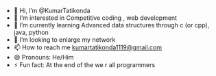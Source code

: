 - 👋 Hi, I’m @KumarTatikonda
- 👀 I’m interested in Competitive coding , web development 
- 🌱 I’m currently learning Advanced data structures through c (or cpp), java, python 
- 💞️ I’m looking to enlarge my network 
- 📫 How to reach me kumartatikonda1119@gmail.com
- 😄 Pronouns: He/Him
- ⚡ Fun fact: At the end of the we r all programmers

<!---
KumarTatikonda/KumarTatikonda is a ✨ special ✨ repository because its `README.md` (this file) appears on your GitHub profile.
You can click the Preview link to take a look at your changes.
--->
